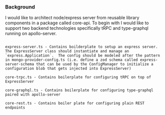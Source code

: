 ### Background

I would like to architect node/express server from reusable library components in a package called core-api. To begin with I would like to support two backend technologies specifically tRPC and type-graphql running on apollo-server.

```

express-server.ts - Contains boilderplate to setup an express server.  The ExpressServer class should instantiate and manage an `express.Application`.  The config should be modeled after the pattern in mongo-provider-config.ts (i.e. define a zod schema called express-server-schema that can be used by the ConfigManager to initialize a configuration blob that gets injected into ExpressServer)

core-trpc.ts - Contains boilerplate for configuring tRPC on top of ExpressServer

core-graphql.ts - Contains boilerplate for configuring type-graphql paired with apollo-server

core-rest.ts - Contains boiler plate for configuring plain REST endpoints

```